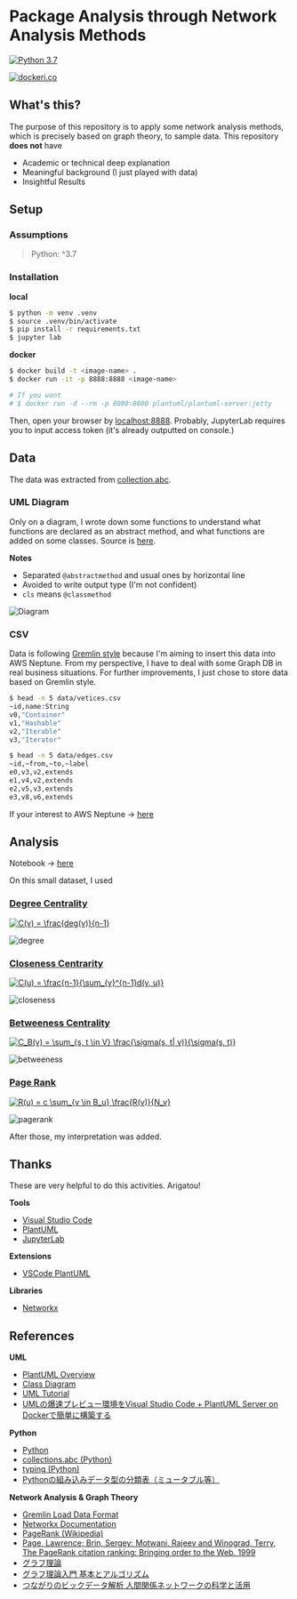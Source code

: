 # Package Analysis through Network Analysis Methods

[![Python 3.7](https://img.shields.io/badge/python-3.7-blue.svg)](https://www.python.org/downloads/release/python-360/)

[![dockeri.co](https://dockeri.co/image/hayata/pkg-analysis)](https://hub.docker.com/r/hayata/pkg-analysis)

## What's this?

The purpose of this repository is to apply some network analysis methods, which is precisely based on graph theory, to sample data. This repository **does not** have 

- Academic or technical deep explanation
- Meaningful background (I just played with data)
- Insightful Results

## Setup

### Assumptions

> Python: ^3.7

### Installation

**local**

```bash
$ python -m venv .venv 
$ source .venv/bin/activate
$ pip install -r requirements.txt
$ jupyter lab 
```

**docker**

```bash 
$ docker build -t <image-name> .
$ docker run -it -p 8888:8888 <image-name> 

# If you want
# $ docker run -d --rm -p 8080:8080 plantuml/plantuml-server:jetty
```

Then, open your browser by [localhost:8888](http://localhost:8888). Probably, JupyterLab requires you to input access token (it's already outputted on console.) 


## Data
The data was extracted from [collection.abc](https://docs.python.org/ja/3/library/collections.abc.html). 

### UML Diagram 
Only on a diagram, I wrote down some functions to understand what functions are declared as an abstract method, and what functions are added on some classes. Source is [here](./uml/python-abc-collections.pu).

**Notes**

- Separated `@abstractmethod` and usual ones by horizontal line
- Avoided to write output type (I'm not confident)
- `cls` means `@classmethod`

![Diagram](./out/uml/python-abc-collections/collections.abc.png)


### CSV
Data is following [Gremlin style](https://docs.aws.amazon.com/ja_jp/neptune/latest/userguide/bulk-load-tutorial-format-gremlin.html) because I'm aiming to insert this data into AWS Neptune. From my perspective, I have to deal with some Graph DB in real business situations. For further improvements, I just chose to store data based on Gremlin style.

```bash 
$ head -n 5 data/vetices.csv
~id,name:String
v0,"Container"
v1,"Hashable"
v2,"Iterable"
v3,"Iterator"

$ head -n 5 data/edges.csv
~id,~from,~to,~label
e0,v3,v2,extends
e1,v4,v2,extends
e2,v5,v3,extends
e3,v8,v6,extends
```

If your interest to AWS Neptune -> [here](https://aws.amazon.com/jp/neptune/)

## Analysis 

Notebook -> [here](./network_analysis.ipynb)

On this small dataset, I used

### [Degree Centrality](https://networkx.github.io/documentation/stable/reference/algorithms/generated/networkx.algorithms.centrality.degree_centrality.html#networkx.algorithms.centrality.degree_centrality)

<a href="https://www.codecogs.com/eqnedit.php?latex=C(v)&space;=&space;\frac{deg(v)}{n-1}" target="_blank"><img src="https://latex.codecogs.com/png.latex?C(v)&space;=&space;\frac{deg(v)}{n-1}" title="C(v) = \frac{deg(v)}{n-1}" /></a>

![degree](./out/ipynb/degree.png)

### [Closeness Centrarity](https://networkx.github.io/documentation/stable/reference/algorithms/centrality.html#closeness)

<a href="https://www.codecogs.com/eqnedit.php?latex=C(v)&space;=&space;\frac{n-1}{\sum_{v}^{n-1}d(v,&space;u)}" target="_blank"><img src="https://latex.codecogs.com/png.latex?C(u)&space;=&space;\frac{n-1}{\sum_{v}^{n-1}d(v,&space;u)}" title="C(u) = \frac{n-1}{\sum_{v}^{n-1}d(v, u)}" /></a>


![closeness](./out/ipynb/closeness.png)

### [Betweeness Centrality](https://networkx.github.io/documentation/stable/reference/algorithms/generated/networkx.algorithms.centrality.betweenness_centrality.html#networkx.algorithms.centrality.betweenness_centrality)

<a href="https://www.codecogs.com/eqnedit.php?latex=C_B(v)&space;=&space;\sum_{s,&space;t&space;\in&space;V}&space;\frac{\sigma(s,&space;t|&space;v)}{\sigma(s,&space;t)}" target="_blank"><img src="https://latex.codecogs.com/png.latex?C_B(v)&space;=&space;\sum_{s,&space;t&space;\in&space;V}&space;\frac{\sigma(s,&space;t|&space;v)}{\sigma(s,&space;t)}" title="C_B(v) = \sum_{s, t \in V} \frac{\sigma(s, t| v)}{\sigma(s, t)}" /></a>

![betweeness](./out/ipynb/betweeness.png)

### [Page Rank](https://networkx.github.io/documentation/stable/reference/algorithms/generated/networkx.algorithms.link_analysis.pagerank_alg.pagerank_numpy.html#networkx.algorithms.link_analysis.pagerank_alg.pagerank_numpy)

<a href="https://www.codecogs.com/eqnedit.php?latex=R(u)&space;=&space;c&space;\sum_{v&space;\in&space;B_u}&space;\frac{R(v)}{N_v}" target="_blank"><img src="https://latex.codecogs.com/png.latex?R(u)&space;=&space;c&space;\sum_{v&space;\in&space;B_u}&space;\frac{R(v)}{N_v}" title="R(u) = c \sum_{v \in B_u} \frac{R(v)}{N_v}" /></a>

![pagerank](./out/ipynb/page_rank.png)

After those, my interpretation was added.

## Thanks

These are very helpful to do this activities. Arigatou!

**Tools**
- [Visual Studio Code](https://github.com/microsoft/vscode)
- [PlantUML](https://github.com/plantuml/plantuml-server)
- [JupyterLab](https://github.com/jupyterlab/jupyterlab)

**Extensions**
- [VSCode PlantUML](https://github.com/qjebbs/vscode-plantuml)

**Libraries**
- [Networkx](https://github.com/networkx/networkx)

## References
**UML**
- [PlantUML Overview](https://plantuml.com/ja/)
- [Class Diagram](http://www.agilemodeling.com/style/classDiagram.htm)
- [UML Tutorial](https://sparxsystems.com/resources/tutorials/uml2/index.html)
- [UMLの爆速プレビュー環境をVisual Studio Code + PlantUML Server on Dockerで簡単に構築する](https://dev.classmethod.jp/articles/plantuml-server-on-docker/)

**Python**
- [Python](https://github.com/python/cpython)
- [collections.abc (Python)](https://docs.python.org/ja/3/library/collections.abc.html)
- [typing (Python)](https://docs.python.org/ja/3/library/typing.html)
- [Pythonの組み込みデータ型の分類表（ミュータブル等）
](https://gammasoft.jp/blog/python-built-in-types/)

**Network Analysis & Graph Theory**
- [Gremlin Load Data Format](https://docs.aws.amazon.com/neptune/latest/userguide/bulk-load-tutorial-format-gremlin.html)
- [Networkx Documentation](https://networkx.github.io/documentation/stable/index.html)
- [PageRank (Wikipedia)](https://en.wikipedia.org/wiki/PageRank#Python)
- [Page, Lawrence; Brin, Sergey; Motwani, Rajeev and Winograd, Terry, The PageRank citation ranking: Bringing order to the Web. 1999](http://dbpubs.stanford.edu:8090/pub/showDoc.Fulltext?lang=en&doc=1999-66&format=pdf)
- [グラフ理論](https://amzn.to/36p1qfm)
- [グラフ理論入門 基本とアルゴリズム](https://amzn.to/36pOZQg)
- [つながりのビックデータ解析 人間関係ネットワークの科学と活用](https://www.nii.ac.jp/userdata/shimin/documents/H28/160622_1stlec.pdf)
